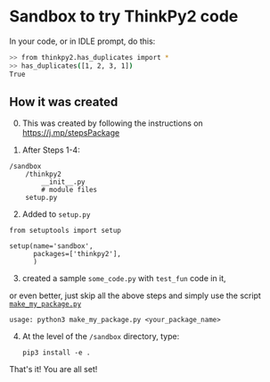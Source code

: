
# Sandbox to try ThinkPy2 code 

In your code, or in IDLE prompt, do this: 

```bash 
>> from thinkpy2.has_duplicates import *
>> has_duplicates([1, 2, 3, 1])
True
```

## How it was created 

0. This was created by following the instructions on https://j.mp/stepsPackage

1. After Steps 1-4: 

```
/sandbox
    /thinkpy2
        __init__.py
        # module files
    setup.py
```

2. Added to `setup.py`

```
from setuptools import setup

setup(name='sandbox',
      packages=['thinkpy2'],
      )
```

3. created a sample `some_code.py` with `test_fun` code in it, 


or even better, just skip all the above steps and simply use the script [`make_my_package.py`](https://github.com/kgisl/pythonFDP/blob/6d0f662cdc7c9ac1aaa4a1ef641d74401a4b18b4/code/make_my_package.py) 

    usage: python3 make_my_package.py <your_package_name>

4. At the level of the `/sandbox` directory, type:  

    ```pip3 install -e . ```

That's it! You are all set! 
